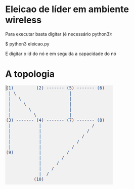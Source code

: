 Eleicao de líder em ambiente wireless
===============

Para executar basta digitar (é necessário python3):

$ python3 eleicao.py

E digitar o id do nó e em seguida a capacidade do nó

# A topologia


![Topologia](topologia.png)
